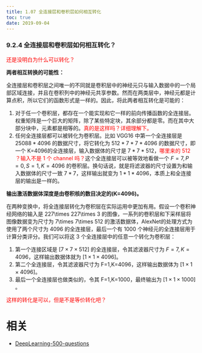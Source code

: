 ```yaml
---
title: 1.07 全连接层和卷积层如何相互转化
toc: true
date: 2019-09-04
---
```



### 9.2.4 全连接层和卷积层如何相互转化？

<span style="color:red;">还是没明白为什么可以转化？</span>

**两者相互转换的可能性：**

全连接层和卷积层之间唯一的不同就是卷积层中的神经元只与输入数据中的一个局部区域连接，并且在卷积列中的神经元共享参数。然而在两类层中，神经元都是计算点积，所以它们的函数形式是一样的。因此，将此两者相互转化是可能的：

1. 对于任一个卷积层，都存在一个能实现和它一样的前向传播函数的全连接层。权重矩阵是一个巨大的矩阵，除了某些特定块，其余部分都是零。而在其中大部分块中，元素都是相等的。<span style="color:red;">真的是这样吗？详细理解下。</span>
2. 任何全连接层都可以被转化为卷积层。比如 VGG16 中第一个全连接层是 $25088 * 4096$ 的数据尺寸，将它转化为 $512 * 7 * 7 * 4096$ 的数据尺寸，即一个 K=4096的全连接层，输入数据体的尺寸是 $7 * 7 * 512$，<span style="color:red;">哪里来的 $512$ ？输入不是 1 个 channel 吗？</span>这个全连接层可以被等效地看做一个 $F=7, P=0, S=1, K=4096$ 的卷积层。换句话说，就是将滤波器的尺寸设置为和输入数据体的尺寸一致 $7*7$，这样输出就变为 $1 * 1 * 4096$，本质上和全连接层的输出是一样的。

**输出激活数据体深度是由卷积核的数目决定的(K=4096)。**

在两种变换中，将全连接层转化为卷积层在实际运用中更加有用。假设一个卷积神经网络的输入是 227\times 227\times 3 的图像，一系列的卷积层和下采样层将图像数据变为尺寸为 7\times 7\times 512 的激活数据体，AlexNet的处理方式为使用了两个尺寸为 4096 的全连接层，最后一个有 1000 个神经元的全连接层用于计算分类评分。我们可以将这 3 个全连接层中的任意一个转化为卷积层：

1. 第一个连接区域是 $[7\times 7\times 512]$ 的全连接层，令其滤波器尺寸为 $F=7,K=4096$，这样输出数据体就为 $[1\times 1\times 4096]$。
2. 第二个全连接层，令其滤波器尺寸为 F=1,K=4096，这样输出数据体为 $[1\times 1\times 4096]$。
3. 最后一个全连接层也做类似的，令其 F=1,K=1000，最终输出为 $[1\times 1\times 1000]$ 。

<span style="color:red;">这样的转化是可以，但是不是等价转化吧？</span>



# 相关

- [DeepLearning-500-questions](https://github.com/scutan90/DeepLearning-500-questions)
